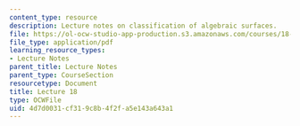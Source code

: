 ```yaml
---
content_type: resource
description: Lecture notes on classification of algebraic surfaces.
file: https://ol-ocw-studio-app-production.s3.amazonaws.com/courses/18-727-topics-in-algebraic-geometry-algebraic-surfaces-spring-2008/4d7d0031cf319c8b4f2fa5e143a643a1_lect18.pdf
file_type: application/pdf
learning_resource_types:
- Lecture Notes
parent_title: Lecture Notes
parent_type: CourseSection
resourcetype: Document
title: Lecture 18
type: OCWFile
uid: 4d7d0031-cf31-9c8b-4f2f-a5e143a643a1
---
```

